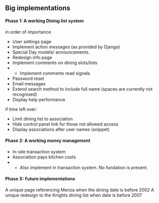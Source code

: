 ## Big implementations
#### Phase 1: A working Dining list system
in order of importance
- User settings page
- Implement action messages (as provided by Django)
- Special Day models/ announcements.
- Redesign info page
- Implement comments on dining slots/lists
- - Implement comments read signals
- Password reset
- Email messages
- Extend search method to include full name (spaces are currently not recognised)
- Display help performance

if time left over:
- Limit dining list to association
- Hide control panel link for those not allowed access
- Display associations after user names (snippet)

#### Phase 2: A working money management
- In-site transaction system
- Association pays kitchen costs
- - Also implement in transaction system. No fundation is present.



#### Phase X: Future implementations
A unique page referencing Menza when the dining date is before 2002
A unique redesign to the Knights dining list when date is before 2007